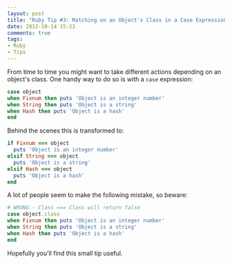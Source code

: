 ```yaml
---
layout: post
title: "Ruby Tip #3: Matching on an Object's Class in a Case Expression"
date: 2012-10-14 15:23
comments: true
tags:
- Ruby
- Tips
---
```


From time to time you might want to take different actions depending
on an object's class. One handy way to do so is with a `case`
expression:

``` ruby
case object
when Fixnum then puts 'Object is an integer number'
when String then puts 'Object is a string'
when Hash then puts 'Object is a hash'
end
```

Behind the scenes this is transformed to:

``` ruby
if Fixnum === object
  puts 'Object is an integer number'
elsif String === object
  puts 'Object is a string'
elsif Hash === object
  puts 'Object is a hash'
end
```

A lot of people seem to make the following mistake, so beware:

``` ruby
# WRONG - Class === Class will return false
case object.class
when Fixnum then puts 'Object is an integer number'
when String then puts 'Object is a string'
when Hash then puts 'Object is a hash'
end
```

Hopefully you'll find this small tip useful.
